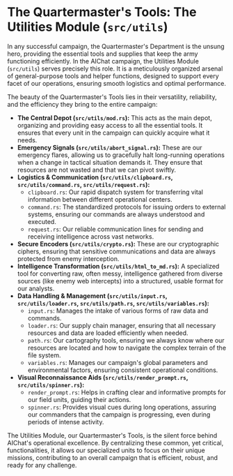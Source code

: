 # The Quartermaster's Tools: The Utilities Module (`src/utils`)

In any successful campaign, the Quartermaster's Department is the unsung hero, providing the essential tools and supplies that keep the army functioning efficiently. In the AIChat campaign, the Utilities Module (`src/utils`) serves precisely this role. It is a meticulously organized arsenal of general-purpose tools and helper functions, designed to support every facet of our operations, ensuring smooth logistics and optimal performance.

The beauty of the Quartermaster's Tools lies in their versatility, reliability, and the efficiency they bring to the entire campaign:

*   **The Central Depot (`src/utils/mod.rs`):** This acts as the main depot, organizing and providing easy access to all the essential tools. It ensures that every unit in the campaign can quickly acquire what it needs.
*   **Emergency Signals (`src/utils/abort_signal.rs`):** These are our emergency flares, allowing us to gracefully halt long-running operations when a change in tactical situation demands it. They ensure that resources are not wasted and that we can pivot swiftly.
*   **Logistics & Communication (`src/utils/clipboard.rs`, `src/utils/command.rs`, `src/utils/request.rs`):**
    *   `clipboard.rs`: Our rapid dispatch system for transferring vital information between different operational centers.
    *   `command.rs`: The standardized protocols for issuing orders to external systems, ensuring our commands are always understood and executed.
    *   `request.rs`: Our reliable communication lines for sending and receiving intelligence across vast networks.
*   **Secure Encoders (`src/utils/crypto.rs`):** These are our cryptographic ciphers, ensuring that sensitive communications and data are always protected from enemy interception.
*   **Intelligence Transformation (`src/utils/html_to_md.rs`):** A specialized tool for converting raw, often messy, intelligence gathered from diverse sources (like enemy web intercepts) into a structured, usable format for our analysts.
*   **Data Handling & Management (`src/utils/input.rs`, `src/utils/loader.rs`, `src/utils/path.rs`, `src/utils/variables.rs`):**
    *   `input.rs`: Manages the intake of various forms of raw data and commands.
    *   `loader.rs`: Our supply chain manager, ensuring that all necessary resources and data are loaded efficiently when needed.
    *   `path.rs`: Our cartography tools, ensuring we always know where our resources are located and how to navigate the complex terrain of the file system.
    *   `variables.rs`: Manages our campaign's global parameters and environmental factors, ensuring consistent operational conditions.
*   **Visual Reconnaissance Aids (`src/utils/render_prompt.rs`, `src/utils/spinner.rs`):**
    *   `render_prompt.rs`: Helps in crafting clear and informative prompts for our field units, guiding their actions.
    *   `spinner.rs`: Provides visual cues during long operations, assuring our commanders that the campaign is progressing, even during periods of intense activity.

The Utilities Module, our Quartermaster's Tools, is the silent force behind AIChat's operational excellence. By centralizing these common, yet critical, functionalities, it allows our specialized units to focus on their unique missions, contributing to an overall campaign that is efficient, robust, and ready for any challenge.
